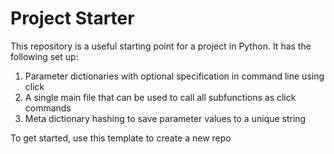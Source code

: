 # Project Starter
This repository is a useful starting point for a project in Python. It has the following set up:

1. Parameter dictionaries with optional specification in command line using click
2. A single main file that can be used to call all subfunctions as click commands
3. Meta dictionary hashing to save parameter values to a unique string

To get started, use this template to create a new repo